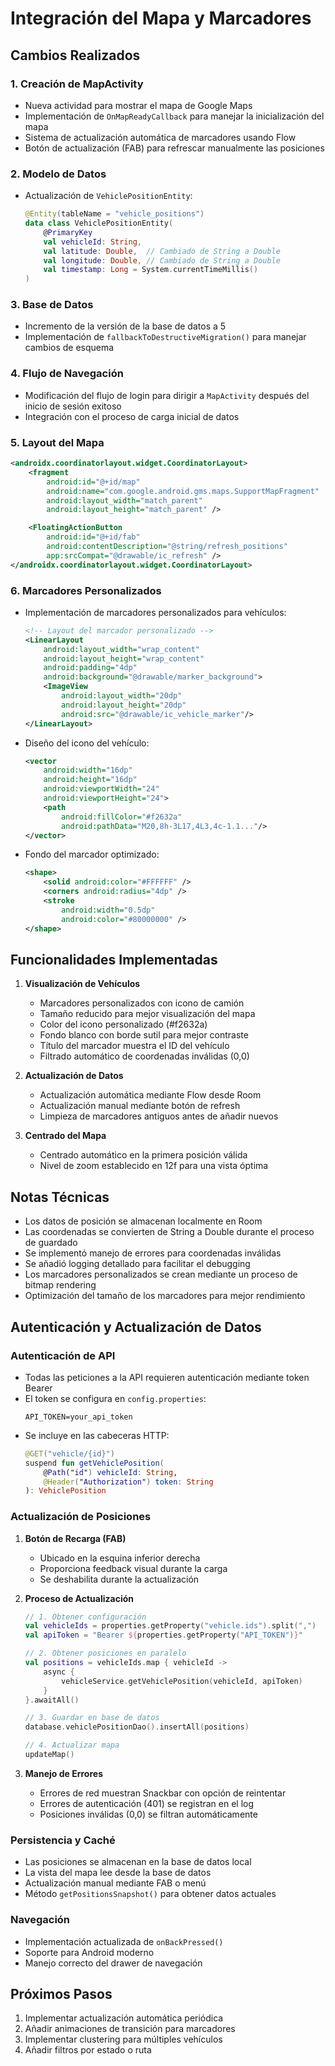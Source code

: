 # Integración del Mapa y Marcadores

## Cambios Realizados

### 1. Creación de MapActivity
- Nueva actividad para mostrar el mapa de Google Maps
- Implementación de `OnMapReadyCallback` para manejar la inicialización del mapa
- Sistema de actualización automática de marcadores usando Flow
- Botón de actualización (FAB) para refrescar manualmente las posiciones

### 2. Modelo de Datos
- Actualización de `VehiclePositionEntity`:
  ```kotlin
  @Entity(tableName = "vehicle_positions")
  data class VehiclePositionEntity(
      @PrimaryKey
      val vehicleId: String,
      val latitude: Double,  // Cambiado de String a Double
      val longitude: Double, // Cambiado de String a Double
      val timestamp: Long = System.currentTimeMillis()
  )
  ```

### 3. Base de Datos
- Incremento de la versión de la base de datos a 5
- Implementación de `fallbackToDestructiveMigration()` para manejar cambios de esquema

### 4. Flujo de Navegación
- Modificación del flujo de login para dirigir a `MapActivity` después del inicio de sesión exitoso
- Integración con el proceso de carga inicial de datos

### 5. Layout del Mapa
```xml
<androidx.coordinatorlayout.widget.CoordinatorLayout>
    <fragment
        android:id="@+id/map"
        android:name="com.google.android.gms.maps.SupportMapFragment"
        android:layout_width="match_parent"
        android:layout_height="match_parent" />

    <FloatingActionButton
        android:id="@+id/fab"
        android:contentDescription="@string/refresh_positions"
        app:srcCompat="@drawable/ic_refresh" />
</androidx.coordinatorlayout.widget.CoordinatorLayout>
```

### 6. Marcadores Personalizados
- Implementación de marcadores personalizados para vehículos:
  ```xml
  <!-- Layout del marcador personalizado -->
  <LinearLayout
      android:layout_width="wrap_content"
      android:layout_height="wrap_content"
      android:padding="4dp"
      android:background="@drawable/marker_background">
      <ImageView
          android:layout_width="20dp"
          android:layout_height="20dp"
          android:src="@drawable/ic_vehicle_marker"/>
  </LinearLayout>
  ```

- Diseño del icono del vehículo:
  ```xml
  <vector
      android:width="16dp"
      android:height="16dp"
      android:viewportWidth="24"
      android:viewportHeight="24">
      <path
          android:fillColor="#f2632a"
          android:pathData="M20,8h-3L17,4L3,4c-1.1..."/>
  </vector>
  ```

- Fondo del marcador optimizado:
  ```xml
  <shape>
      <solid android:color="#FFFFFF" />
      <corners android:radius="4dp" />
      <stroke
          android:width="0.5dp"
          android:color="#80000000" />
  </shape>
  ```

## Funcionalidades Implementadas

1. **Visualización de Vehículos**
   - Marcadores personalizados con icono de camión
   - Tamaño reducido para mejor visualización del mapa
   - Color del icono personalizado (#f2632a)
   - Fondo blanco con borde sutil para mejor contraste
   - Título del marcador muestra el ID del vehículo
   - Filtrado automático de coordenadas inválidas (0,0)

2. **Actualización de Datos**
   - Actualización automática mediante Flow desde Room
   - Actualización manual mediante botón de refresh
   - Limpieza de marcadores antiguos antes de añadir nuevos

3. **Centrado del Mapa**
   - Centrado automático en la primera posición válida
   - Nivel de zoom establecido en 12f para una vista óptima

## Notas Técnicas

- Los datos de posición se almacenan localmente en Room
- Las coordenadas se convierten de String a Double durante el proceso de guardado
- Se implementó manejo de errores para coordenadas inválidas
- Se añadió logging detallado para facilitar el debugging
- Los marcadores personalizados se crean mediante un proceso de bitmap rendering
- Optimización del tamaño de los marcadores para mejor rendimiento

## Autenticación y Actualización de Datos

### Autenticación de API
- Todas las peticiones a la API requieren autenticación mediante token Bearer
- El token se configura en `config.properties`:
  ```properties
  API_TOKEN=your_api_token
  ```
- Se incluye en las cabeceras HTTP:
  ```kotlin
  @GET("vehicle/{id}")
  suspend fun getVehiclePosition(
      @Path("id") vehicleId: String,
      @Header("Authorization") token: String
  ): VehiclePosition
  ```

### Actualización de Posiciones
1. **Botón de Recarga (FAB)**
   - Ubicado en la esquina inferior derecha
   - Proporciona feedback visual durante la carga
   - Se deshabilita durante la actualización

2. **Proceso de Actualización**
   ```kotlin
   // 1. Obtener configuración
   val vehicleIds = properties.getProperty("vehicle.ids").split(",")
   val apiToken = "Bearer ${properties.getProperty("API_TOKEN")}"

   // 2. Obtener posiciones en paralelo
   val positions = vehicleIds.map { vehicleId ->
       async {
           vehicleService.getVehiclePosition(vehicleId, apiToken)
       }
   }.awaitAll()

   // 3. Guardar en base de datos
   database.vehiclePositionDao().insertAll(positions)

   // 4. Actualizar mapa
   updateMap()
   ```

3. **Manejo de Errores**
   - Errores de red muestran Snackbar con opción de reintentar
   - Errores de autenticación (401) se registran en el log
   - Posiciones inválidas (0,0) se filtran automáticamente

### Persistencia y Caché
- Las posiciones se almacenan en la base de datos local
- La vista del mapa lee desde la base de datos
- Actualización manual mediante FAB o menú
- Método `getPositionsSnapshot()` para obtener datos actuales

### Navegación
- Implementación actualizada de `onBackPressed()`
- Soporte para Android moderno
- Manejo correcto del drawer de navegación

## Próximos Pasos
1. Implementar actualización automática periódica
2. Añadir animaciones de transición para marcadores
3. Implementar clustering para múltiples vehículos
4. Añadir filtros por estado o ruta 
